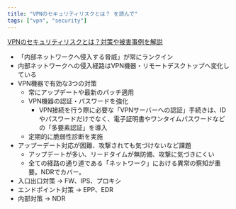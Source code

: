 ```yaml
---
title: "VPNのセキュリティリスクとは？ を読んで"
tags: ["vpn", "security"]
---
```


[VPNのセキュリティリスクとは？対策や被害事例を解説](https://www.lanscope.jp/dl/pdf/VPN_security_risks.pdf)

* 「内部ネットワークへ侵入する脅威」が常にランクイン
* 内部ネットワークへの侵入経路はVPN機器・リモートデスクトップへ変化している
* VPN機器で有効な3つの対策
  * 常にアップデートや最新のパッチ適用
  * VPN機器の認証・パスワードを強化
    * VPN接続を行う際に必要な「VPNサーバーへの認証」手続きは、IDやパスワードだけでなく、電子証明書やワンタイムパスワードなどの「多要素認証」を導入
  * 定期的に脆弱性診断を実施
* アップーデート対応が困難、攻撃されても気づけないなど課題
  * アップデートが多い、リードタイムが無防備、攻撃に気づきにくい
  * 全ての経路の通り道である「ネットワーク」における異常の察知が重要。NDRでカバー。
* 入口出口対策 → FW、IPS、プロキシ
* エンドポイント対策 → EPP、EDR
* 内部対策 → NDR
